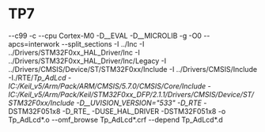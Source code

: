 # TP7


--c99 -c --cpu Cortex-M0 -D__EVAL -D__MICROLIB -g -O0 --apcs=interwork --split_sections -I ../Inc -I ../Drivers/STM32F0xx_HAL_Driver/Inc -I ../Drivers/STM32F0xx_HAL_Driver/Inc/Legacy -I ../Drivers/CMSIS/Device/ST/STM32F0xx/Include -I ../Drivers/CMSIS/Include
-I./RTE/_Tp_AdLcd
-IC:/Keil_v5/Arm/Pack/ARM/CMSIS/5.7.0/CMSIS/Core/Include
-IC:/Keil_v5/Arm/Pack/Keil/STM32F0xx_DFP/2.1.1/Drivers/CMSIS/Device/ST/STM32F0xx/Include
-D__UVISION_VERSION="533" -D_RTE_ -DSTM32F051x8 -D_RTE_ -DUSE_HAL_DRIVER -DSTM32F051x8
-o Tp_AdLcd\*.o --omf_browse Tp_AdLcd\*.crf --depend Tp_AdLcd\*.d
